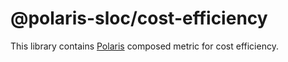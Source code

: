 # @polaris-sloc/cost-efficiency

This library contains [Polaris](https://polaris-slo-cloud.github.io) composed metric for cost efficiency.
